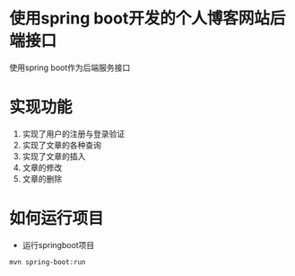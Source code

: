 # 使用spring boot开发的个人博客网站后端接口
使用spring boot作为后端服务接口

# 实现功能
1. 实现了用户的注册与登录验证
2. 实现了文章的各种查询
3. 实现了文章的插入
4. 文章的修改
5. 文章的删除

# 如何运行项目
- 运行springboot项目
```bash
mvn spring-boot:run
```